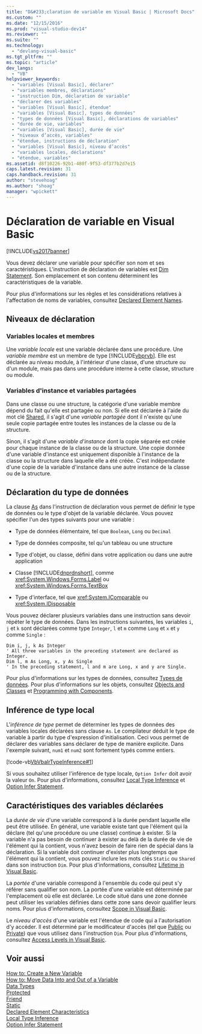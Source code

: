 ```yaml
---
title: "D&#233;claration de variable en Visual Basic | Microsoft Docs"
ms.custom: ""
ms.date: "12/15/2016"
ms.prod: "visual-studio-dev14"
ms.reviewer: ""
ms.suite: ""
ms.technology: 
  - "devlang-visual-basic"
ms.tgt_pltfrm: ""
ms.topic: "article"
dev_langs: 
  - "VB"
helpviewer_keywords: 
  - "variables [Visual Basic], déclarer"
  - "variables membres, déclarations"
  - "instruction Dim, déclaration de variable"
  - "déclarer des variables"
  - "variables [Visual Basic], étendue"
  - "variables [Visual Basic], types de données"
  - "types de données [Visual Basic], déclarations de variables"
  - "durée de vie, variables"
  - "variables [Visual Basic], durée de vie"
  - "niveaux d’accès, variables"
  - "étendue, instructions de déclaration"
  - "variables [Visual Basic], niveau d’accès"
  - "variables locales, déclarations"
  - "étendue, variables"
ms.assetid: d8f10226-92b1-480f-9f53-df377b2d7e15
caps.latest.revision: 31
caps.handback.revision: 31
author: "stevehoag"
ms.author: "shoag"
manager: "wpickett"
---
```

# D&#233;claration de variable en Visual Basic
[!INCLUDE[vs2017banner](../../../../csharp/includes/vs2017banner.md)]

Vous devez déclarer une variable pour spécifier son nom et ses caractéristiques.  L'instruction de déclaration de variables est [Dim Statement](../../../../visual-basic/language-reference/statements/dim-statement.md).  Son emplacement et son contenu déterminent les caractéristiques de la variable.  
  
 Pour plus d'informations sur les règles et les considérations relatives à l'affectation de noms de variables, consultez [Declared Element Names](../../../../visual-basic/programming-guide/language-features/declared-elements/declared-element-names.md).  
  
## Niveaux de déclaration  
  
### Variables locales et membres  
 Une *variable locale* est une variable déclarée dans une procédure.  Une *variable membre* est un membre de type [!INCLUDE[vbprvb](../../../../csharp/programming-guide/concepts/linq/includes/vbprvb_md.md)]. Elle est déclarée au niveau module, à l'intérieur d'une classe, d'une structure ou d'un module, mais pas dans une procédure interne à cette classe, structure ou module.  
  
### Variables d'instance et variables partagées  
 Dans une classe ou une structure, la catégorie d'une variable membre dépend du fait qu'elle est partagée ou non.  Si elle est déclarée à l'aide du mot clé [Shared](../../../../visual-basic/language-reference/modifiers/shared.md), il s'agit d'une *variable partagée* dont il n'existe qu'une seule copie partagée entre toutes les instances de la classe ou de la structure.  
  
 Sinon, il s'agit d'une *variable d'instance* dont la copie séparée est créée pour chaque instance de la classe ou de la structure.  Une copie donnée d'une variable d'instance est uniquement disponible à l'instance de la classe ou la structure dans laquelle elle a été créée.  C'est indépendante d'une copie de la variable d'instance dans une autre instance de la classe ou de la structure.  
  
## Déclaration du type de données  
 La clause [As](../../../../visual-basic/language-reference/statements/as-clause.md) dans l'instruction de déclaration vous permet de définir le type de données ou le type d'objet de la variable déclarée.  Vous pouvez spécifier l'un des types suivants pour une variable :  
  
-   Type de données élémentaire, tel que `Boolean`, `Long` ou `Decimal`  
  
-   Type de données composite, tel qu'un tableau ou une structure  
  
-   Type d'objet, ou classe, défini dans votre application ou dans une autre application  
  
-   Classe [!INCLUDE[dnprdnshort](../../../../csharp/getting-started/includes/dnprdnshort_md.md)], comme <xref:System.Windows.Forms.Label> ou <xref:System.Windows.Forms.TextBox>  
  
-   Type d'interface, tel que <xref:System.IComparable> ou <xref:System.IDisposable>  
  
 Vous pouvez déclarer plusieurs variables dans une instruction sans devoir répéter le type de données.  Dans les instructions suivantes, les variables `i`, `j` et `k` sont déclarées comme type `Integer`, `l` et `m` comme `Long` et `x` et `y` comme `Single` :  
  
```  
Dim i, j, k As Integer  
' All three variables in the preceding statement are declared as Integer.  
Dim l, m As Long, x, y As Single  
' In the preceding statement, l and m are Long, x and y are Single.  
```  
  
 Pour plus d'informations sur les types de données, consultez [Types de données](../../../../visual-basic/programming-guide/language-features/data-types/index.md).  Pour plus d'informations sur les objets, consultez [Objects and Classes](../../../../visual-basic/programming-guide/language-features/objects-and-classes/index.md) et [Programming with Components](../Topic/Programming%20with%20Components.md).  
  
## Inférence de type local  
 L'*inférence de type* permet de déterminer les types de données des variables locales déclarées sans clause `As`.  Le compilateur déduit le type de variable à partir du type d'expression d'initialisation.  Ceci vous permet de déclarer des variables sans déclarer de type de manière explicite.  Dans l'exemple suivant, `num1` et `num2` sont fortement typés comme entiers.  
  
 [!code-vb[VbVbalrTypeInference#1](../../../../visual-basic/language-reference/statements/codesnippet/VisualBasic/variable-declaration_1.vb)]  
  
 Si vous souhaitez utiliser l'inférence de type locale, `Option Infer` doit avoir la valeur `On`.  Pour plus d'informations, consultez [Local Type Inference](../../../../visual-basic/programming-guide/language-features/variables/local-type-inference.md) et [Option Infer Statement](../../../../visual-basic/language-reference/statements/option-infer-statement.md).  
  
## Caractéristiques des variables déclarées  
 La *durée de vie* d'une variable correspond à la durée pendant laquelle elle peut être utilisée.  En général, une variable existe tant que l'élément qui la déclare \(tel qu'une procédure ou une classe\) continue à exister.  Si la variable n'a pas besoin de continuer à exister au delà de la durée de vie de l'élément qui la contient, vous n'avez besoin de faire rien de spécial dans la déclaration.  Si la variable doit continuer d'exister plus longtemps que l'élément qui la contient, vous pouvez inclure les mots clés `Static` ou `Shared` dans son instruction `Dim`.  Pour plus d'informations, consultez [Lifetime in Visual Basic](../../../../visual-basic/programming-guide/language-features/declared-elements/lifetime.md).  
  
 La *portée* d'une variable correspond à l'ensemble du code qui peut s'y référer sans qualifier son nom.  La portée d'une variable est déterminée par l'emplacement où elle est déclarée.  Le code situé dans une zone donnée peut utiliser les variables définies dans cette zone sans devoir qualifier leurs noms.  Pour plus d'informations, consultez [Scope in Visual Basic](../../../../visual-basic/programming-guide/language-features/declared-elements/scope.md).  
  
 Le *niveau d'accès* d'une variable est l'étendue de code qui a l'autorisation d'y accéder.  Il est déterminé par le modificateur d'accès \(tel que [Public](../../../../visual-basic/language-reference/modifiers/public.md) ou [Private](../../../../visual-basic/language-reference/modifiers/private.md)\) que vous utilisez dans l'instruction `Dim`.  Pour plus d'informations, consultez [Access Levels in Visual Basic](../../../../visual-basic/programming-guide/language-features/declared-elements/access-levels.md).  
  
## Voir aussi  
 [How to: Create a New Variable](../../../../visual-basic/programming-guide/language-features/variables/how-to-create-a-new-variable.md)   
 [How to: Move Data Into and Out of a Variable](../../../../visual-basic/programming-guide/language-features/variables/how-to-move-data-into-and-out-of-a-variable.md)   
 [Data Types](../../../../visual-basic/language-reference/data-types/data-type-summary.md)   
 [Protected](../../../../visual-basic/language-reference/modifiers/protected.md)   
 [Friend](../../../../visual-basic/language-reference/modifiers/friend.md)   
 [Static](../../../../visual-basic/language-reference/modifiers/static.md)   
 [Declared Element Characteristics](../../../../visual-basic/programming-guide/language-features/declared-elements/declared-element-characteristics.md)   
 [Local Type Inference](../../../../visual-basic/programming-guide/language-features/variables/local-type-inference.md)   
 [Option Infer Statement](../../../../visual-basic/language-reference/statements/option-infer-statement.md)